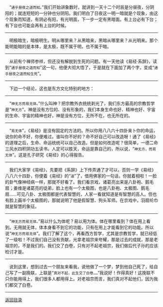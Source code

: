 &emsp;“``通乎昼夜之道而知。``”我们开始讲象数时，就讲到一天十二个时辰是分昼夜，分阴阳的；就连短短的一分钟也分阴阳。我们明白了日夜这一明一暗就是个现象，由这个现象而知道，有阴必有阳，有光明面，下一步一定有黑暗面。有上台必有下台；有下台也可能会再有上台的时候。
___
&emsp;明极暗生，暗极明生。明从哪里来？从黑暗来，黑暗从哪里来？从光明来。那个能明能暗的是本体，是太极，既不属于明，也不属于暗。
___
&emsp;从前有个禅师参祥，但还没有解脱到生死的问题。有一天他读《易经·系辞》，读到“``通乎昼夜之道而知``”这一句，他便大彻大悟了，于是就在下面加了两个字，变成“``通乎昼夜之道而知生死``”。
___
&emsp;下边一个结论，这也是东方文化特别的地方：
___
&emsp;“``神无方而易无体。``”什么叫神？把宗教外衣统统剥光了，我们东方最高的宗教哲学是“``神无方``”。神是没有方位的、没有形象的，我们本身生命也好、精神也好、宇宙的生命、宇宙的精神也好，神是没有方位，无所不在，也无所在的。
___
&emsp;“``易无体``”，《易经》是没有固定的方法的。所以你用八八六十四卦来卜你的命运，说你的命不好，你便难过。谁叫你不好的？命不好自己可以改造呀！通了《易经》的道理之后，生命、命运统统可以自己改造。但是如何改造呢？很简单，一德二命三风水四积阴功五读书。人定可以胜天，命运是靠自己的，所以说，“``神无方，而易无体``”。这是孔子研究《易经》的心得报告。
___
&emsp;我们大家学《易经》，先要把《系辞》上下传弄通了才可以，否则一学《易经》八八六十四卦，你便着《易经》的“``道``”了，借用佛家的一句话，你就着相啦！一脸的卦气像神经病一样，那就不好看了。我们看京戏，诸葛亮出来是八卦袍、鹅毛扇；姜维是诸葛亮的徒弟，脸上也有一个太极图，也是八卦袍、太极图、鹅毛扇……可见八卦、太极图都是代表智慧的，人家一看就知道是有智慧的高人。但也有脸上画半个太极图的，那就说明了他是假智慧、狗头军师。在京戏中，羽扇纶巾就是智慧的象征。
___
&emsp;“``神无方而易无体。``”易以什么为体呢？易以用为体。体在哪里看到？体在用上看到。无用就无体，体本身看不到它的功能，只有在用上才能看到它的功能。所以说“``神无方而易无体``”。我们了解了这个，再看西方哲学，尤其是宗教哲学，就已经低了一级啦！不过我们自己没有贡献，光拿老祖宗来夸耀，那是过去的成就，那是老祖宗的，不是我们的。我们交了白卷，只有对不起老祖宗，我们做后代子孙的应该检讨才是。
___
&emsp;说到这里，想到过去一个朋友来看我，说他做了一个梦，梦到他自己死了，给自己写了一副挽联，上联是“``真对不起，此生交了白卷……``”我说好！作得真好！这挽联不只你能用得上，我们很多人都用得上。对老祖宗而言，我们真对不起他们，因为我们都交了白卷。
___
[返回目录](../../master/README.md#目录)